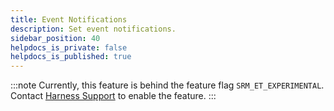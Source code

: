 ```yaml
---
title: Event Notifications
description: Set event notifications.
sidebar_position: 40
helpdocs_is_private: false
helpdocs_is_published: true
---
```



:::note
Currently, this feature is behind the feature flag `SRM_ET_EXPERIMENTAL`. Contact [Harness Support](mailto:support@harness.io) to enable the feature.
:::




